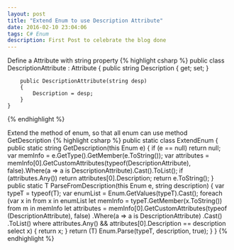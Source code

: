 ```yaml
---
layout: post
title: "Extend Enum to use Description Attribute"
date: 2016-02-10 23:04:06
tags: C# Enum
description: First Post to celebrate the blog done
---
```


Define a Attribute with string property
{% highlight csharp %}
    public class DescriptionAttribute : Attribute
    {
        public string Description { get; set; }

        public DescriptionAttribute(string desp)
        {
            Description = desp;
        }
    }
{% endhighlight %}

Extend the method of enum, so that all enum can use method GetDescription
{% highlight csharp %}
    public static class ExtendEnum
    {
        public static string GetDescription(this Enum e)
        {
            if (e == null) return null;
            var memInfo = e.GetType().GetMember(e.ToString());
            var attributes = memInfo[0].GetCustomAttributes(typeof(DescriptionAttribute), false).Where(a => a is DescriptionAttribute).Cast<DescriptionAttribute>().ToList();
            if (attributes.Any())
                return attributes[0].Description;
            return e.ToString();
        }
        public static T ParseFromDescription<T>(this Enum e, string description)
        {
            var typeT = typeof(T);
            var enumList = Enum.GetValues(typeT).Cast<T>();
            foreach (var x in from x in enumList
                              let memInfo = typeT.GetMember(x.ToString())
                              from m in memInfo
                              let attributes = memInfo[0].GetCustomAttributes(typeof		(DescriptionAttribute), false)
                .Where(a => a is DescriptionAttribute)
                .Cast<DescriptionAttribute>()
                .ToList()
                              where attributes.Any() && attributes[0].Description == description
                              select x)
            {
                return x;
            }
            return (T)
                Enum.Parse(typeT, description, true);
        }
    }
{% endhighlight %}


